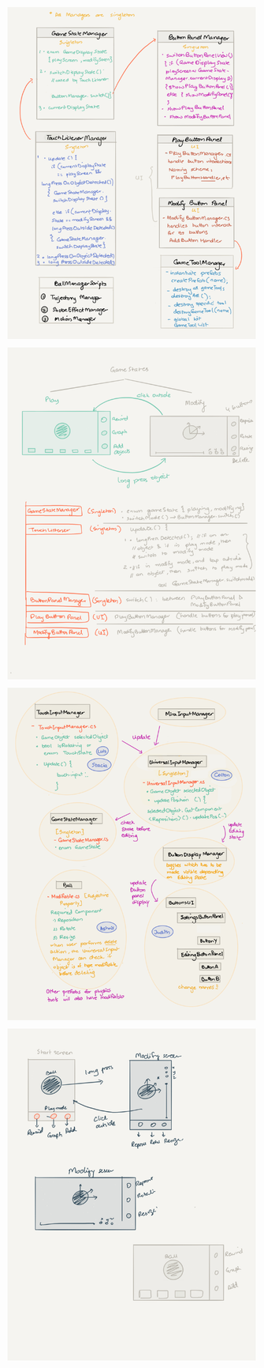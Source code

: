 ![Alt text](readme_pictures/architecture3.png?raw=true "Title")

![Alt text](readme_pictures/architecture2.png?raw=true "Title")

![Alt text](readme_pictures/architecture.PNG?raw=true "Title")

![Alt text](readme_pictures/ui.png?raw=true "Title")
